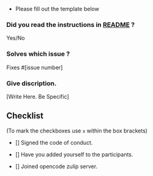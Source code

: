 * Please fill out the template below

### Did you read the instructions in [README](../README.md) ?

Yes/No

### Solves which issue ?

Fixes #[issue number]

### Give discription.

[Write Here. Be Specific]

## Checklist

(To mark the checkboxes use `x` within the box brackets)

- [] Signed the code of conduct.

- [] Have you added yourself to the participants.

- [] Joined opencode zulip server.


